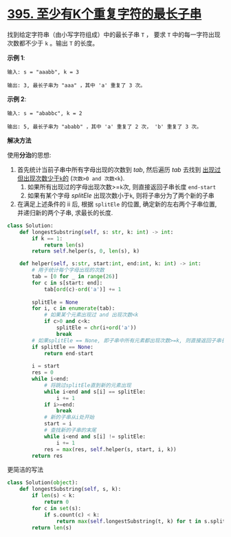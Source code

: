 # [395. 至少有K个重复字符的最长子串](https://leetcode-cn.com/problems/longest-substring-with-at-least-k-repeating-characters/)

找到给定字符串（由小写字符组成）中的最长子串 `T` ， 要求 `T` 中的每一字符出现次数都不少于 `k` 。输出 `T` 的长度。


**示例 1**:
```
输入: s = "aaabb", k = 3

输出: 3, 最长子串为 "aaa" ，其中 'a' 重复了 3 次。
```

**示例 2**:
```
输入: s = "ababbc", k = 2

输出: 5, 最长子串为 "ababb" ，其中 'a' 重复了 2 次， 'b' 重复了 3 次。
```

**解决方法**

使用**分治**的思想:
1. 首先统计当前子串中所有字母出现的次数到 *tab*, 然后遍历 *tab* 去找到 <u>出现过但出现次数少于`k`的</u> (`次数>0 and 次数<k`).
   1. 如果所有出现过的字母出现次数>=`k`次, 则直接返回子串长度 `end-start`
   2. 如果有某个字母 *splitEle* 出现次数小于`k`, 则将子串分为了两个新的子串
2. 在满足上述条件的 ii 后, 根据 `splitEle` 的位置, 确定新的左右两个子串位置, 并递归新的两个子串, 求最长的长度. 

```py
class Solution:
    def longestSubstring(self, s: str, k: int) -> int:
        if k == 1:
            return len(s)
        return self.helper(s, 0, len(s), k)

    def helper(self, s:str, start:int, end:int, k: int) -> int:
        # 用于统计每个字母出现的次数
        tab = [0 for _ in range(26)]
        for c in s[start: end]:
            tab[ord(c)-ord('a')] += 1
        
        splitEle = None
        for i, c in enumerate(tab):
            # 如果某个元素出现过 and 出现次数<k
            if c>0 and c<k:
                splitEle = chr(i+ord('a'))
                break
        # 如果splitEle == None, 即子串中所有元素都出现次数>=k, 则直接返回子串长度
        if splitEle == None:
            return end-start
        
        i = start
        res = 0
        while i<end:
            # 将跳过splitEle直到新的元素出现
            while i<end and s[i] == splitEle:
                i += 1
            if i>=end:
                break
            # 新的子串从i处开始
            start = i
            # 查找新的子串的末尾
            while i<end and s[i] != splitEle:
                i += 1
            res = max(res, self.helper(s, start, i, k))
        return res
```

更简洁的写法

```py
class Solution(object):
    def longestSubstring(self, s, k):
        if len(s) < k:
            return 0
        for c in set(s):
            if s.count(c) < k:
                return max(self.longestSubstring(t, k) for t in s.split(c))
        return len(s)
```